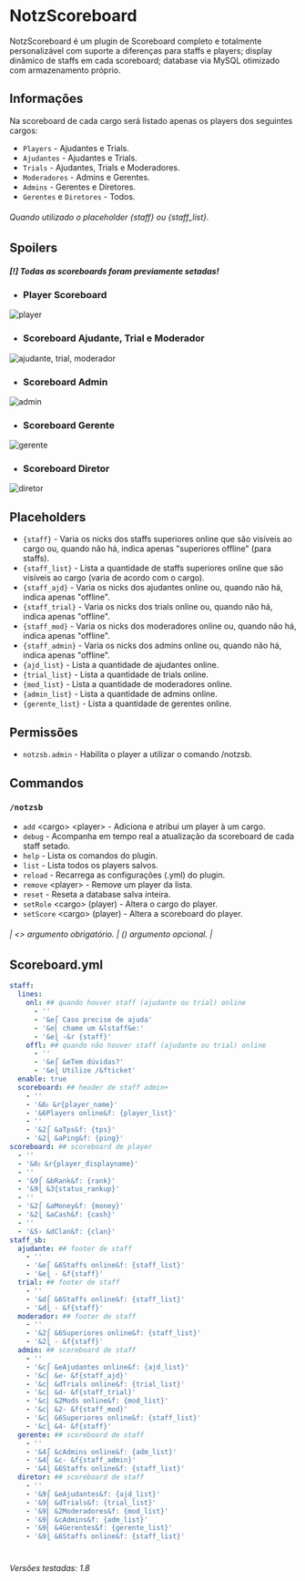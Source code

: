 # **NotzScoreboard**
NotzScoreboard é um plugin de Scoreboard completo e totalmente personalizável com suporte a diferenças para staffs e players; display dinâmico de staffs em cada scoreboard; database via MySQL otimizado com armazenamento próprio.

## Informações
Na scoreboard de cada cargo será listado apenas os players dos seguintes cargos:
 - `Players` - Ajudantes e Trials.
 - `Ajudantes` - Ajudantes e Trials.
 - `Trials` - Ajudantes, Trials e Moderadores.
 - `Moderadores` - Admins e Gerentes.
 - `Admins` - Gerentes e Diretores.
 - `Gerentes` e `Diretores` - Todos.
###### Quando utilizado o placeholder {staff} ou {staff_list}.

## Spoilers

##### [!] Todas as scoreboards foram previamente setadas!
- ### Player Scoreboard
![player](https://github.com/KaatoDev/NotzScoreboard/assets/107152563/d03d92ae-b67a-4e67-a01d-30d6fc5d26c1)

- ### Scoreboard Ajudante, Trial e Moderador
![ajudante, trial, moderador](https://github.com/KaatoDev/NotzScoreboard/assets/107152563/3fb96600-77d5-4088-956d-cd542c1ca71a)

- ### Scoreboard Admin
![admin](https://github.com/KaatoDev/NotzScoreboard/assets/107152563/287a59f9-08d1-44e0-b1eb-13d9b48f763c)

- ### Scoreboard Gerente
![gerente](https://github.com/KaatoDev/NotzScoreboard/assets/107152563/2978311c-49fb-4a6b-9b44-87a30f874ad8)

- ### Scoreboard Diretor
![diretor](https://github.com/KaatoDev/NotzScoreboard/assets/107152563/888281ec-2201-4122-96b5-d830f5fc1940)

## Placeholders
 - `{staff}` - Varia os nicks dos staffs superiores online que são visíveis ao cargo ou, quando não há, indica apenas "superiores offline" (para staffs).
 - `{staff_list}` - Lista a quantidade de staffs superiores online que são visíveis ao cargo (varia de acordo com o cargo).
 - `{staff_ajd}` - Varia os nicks dos ajudantes online ou, quando não há, indica apenas "offline".
 - `{staff_trial}` - Varia os nicks dos trials online ou, quando não há, indica apenas "offline".
 - `{staff_mod}` - Varia os nicks dos moderadores online ou, quando não há, indica apenas "offline".
 - `{staff_admin}` - Varia os nicks dos admins online ou, quando não há, indica apenas "offline".
 - `{ajd_list}` - Lista a quantidade de ajudantes online.
 - `{trial_list}` - Lista a quantidade de trials online.
 - `{mod_list}` - Lista a quantidade de moderadores online.
 - `{admin_list}` - Lista a quantidade de admins online.
 - `{gerente_list}` - Lista a quantidade de gerentes online.

## Permissões

- `notzsb.admin` - Habilita o player a utilizar o comando /notzsb.

## Commandos
### `/notzsb`
 - `add` \<cargo> \<player> - Adiciona e atribui um player à um cargo.
 - `debug` - Acompanha em tempo real a atualização da scoreboard de cada staff setado.
 - `help` - Lista os comandos do plugin.
 - `list` - Lista todos os players salvos.
 - `reload` - Recarrega as configurações (.yml) do plugin.
 - `remove` \<player> - Remove um player da lista.
 - `reset` - Reseta a database salva inteira.
 - `setRole` \<cargo> (player) - Altera o cargo do player.
 - `setScore` \<cargo> (player) - Altera a scoreboard do player.

 ###### | <> argumento obrigatório. | () argumento opcional. |
 
## Scoreboard.yml
```yml
staff:
  lines:
    onl: ## quando houver staff (ajudante ou trial) online
      - ''
      - '&e⎧ Caso precise de ajuda'
      - '&e⎜ chame um &lstaff&e:'
      - '&e⎩ -&r {staff}'
    offl: ## quando não houver staff (ajudante ou trial) online
      - ''
      - '&e⎧ &eTem dúvidas?'
      - '&e⎩ Utilize /&fticket'
  enable: true
  scoreboard: ## header de staff admin+
    - ''
    - '&6⧽ &r{player_name}'
    - '&6Players online&f: {player_list}'
    - ''
    - '&2⎧ &aTps&f: {tps}'
    - '&2⎩ &aPing&f: {ping}'
scoreboard: ## scoreboard de player
  - ''
  - '&6⧽ &r{player_displayname}'
  - ''
  - '&9⎧ &bRank&f: {rank}'
  - '&9⎩ &3{status_rankup}'
  - ''
  - '&2⎧ &aMoney&f: {money}'
  - '&2⎩ &aCash&f: {cash}'
  - ''
  - '&5› &dClan&f: {clan}'
staff_sb:
  ajudante: ## footer de staff
    - ''
    - '&e⎧ &6Staffs online&f: {staff_list}'
    - '&e⎩ - &f{staff}'
  trial: ## footer de staff
    - ''
    - '&d⎧ &6Staffs online&f: {staff_list}'
    - '&d⎩ - &f{staff}'
  moderador: ## footer de staff
    - ''
    - '&2⎧ &6Superiores online&f: {staff_list}'
    - '&2⎩ - &f{staff}'
  admin: ## scoreboard de staff
    - ''
    - '&c⎧ &eAjudantes online&f: {ajd_list}'
    - '&c⎜ &e- &f{staff_ajd}'
    - '&c⎜ &dTrials online&f: {trial_list}'
    - '&c⎜ &d- &f{staff_trial}'
    - '&c⎜ &2Mods online&f: {mod_list}'
    - '&c⎜ &2- &f{staff_mod}'
    - '&c⎜ &6Superiores online&f: {staff_list}'
    - '&c⎩ &4- &f{staff}'
  gerente: ## scoreboard de staff
    - ''
    - '&4⎧ &cAdmins online&f: {adm_list}'
    - '&4⎜ &c- &f{staff_admin}'
    - '&4⎩ &6Staffs online&f: {staff_list}'
  diretor: ## scoreboard de staff
    - ''
    - '&9⎧ &eAjudantes&f: {ajd_list}'
    - '&9⎜ &dTrials&f: {trial_list}'
    - '&9⎜ &2Moderadores&f: {mod_list}'
    - '&9⎜ &cAdmins&f: {adm_list}'
    - '&9⎜ &4Gerentes&f: {gerente_list}'
    - '&9⎩ &6Staffs online&f: {staff_list}'
```

#
###### Versões testadas: 1.8
